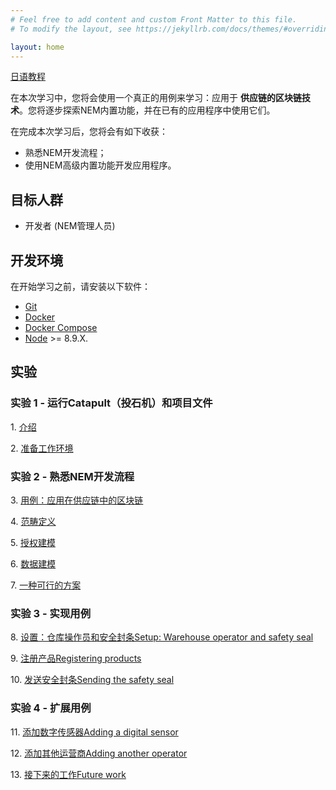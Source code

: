 ```yaml
---
# Feel free to add content and custom Front Matter to this file.
# To modify the layout, see https://jekyllrb.com/docs/themes/#overriding-theme-defaults

layout: home
---
```


[日语教程](https://qiita.com/44uk_i3/items/b9c4fc5751d93bf50a3d)

在本次学习中，您将会使用一个真正的用例来学习：应用于 **供应链的区块链技术**。您将逐步探索NEM内置功能，并在已有的应用程序中使用它们。

在完成本次学习后，您将会有如下收获：

* 熟悉NEM开发流程；
* 使用NEM高级内置功能开发应用程序。

## 目标人群

* 开发者 (NEM管理人员)

## 开发环境

在开始学习之前，请安装以下软件：

* [Git](https://git-scm.com/book/en/v2/Getting-Started-Installing-Git)
* [Docker](https://docs.docker.com/install/)
* [Docker Compose](https://docs.docker.com/compose/install/)
* [Node](https://nodejs.org/en/download/) >= 8.9.X.

## 实验

### 实验 1 - 运行Catapult（投石机）和项目文件

1\. [介绍](https://nemtechchina.github.io/nem2-workshop-nem-applied-to-supply-chain/lessons/introduction/)

2\. [准备工作环境](https://nemtechchina.github.io/nem2-workshop-nem-applied-to-supply-chain/lessons/prepare-your-workstation/)

### 实验 2 - 熟悉NEM开发流程

3\. [用例：应用在供应链中的区块链](https://nemtechchina.github.io/nem2-workshop-nem-applied-to-supply-chain/lessons/use-case//)

4\. [范畴定义](https://nemtechchina.github.io/nem2-workshop-nem-applied-to-supply-chain/lessons/scope-definition//)

5\. [授权建模](https://nemtechchina.github.io/nem2-workshop-nem-applied-to-supply-chain/lessons/authorisation-modelling/)

6\. [数据建模](https://nemtechchina.github.io/nem2-workshop-nem-applied-to-supply-chain/lessons/data-modelling/)

7\. [一种可行的方案](https://nemtechchina.github.io/nem2-workshop-nem-applied-to-supply-chain/lessons/solution/)

### 实验 3 - 实现用例

8\. [设置：仓库操作员和安全封条Setup: Warehouse operator and safety seal](https://nemtechchina.github.io/nem2-workshop-nem-applied-to-supply-chain/lessons/setup/)

9\. [注册产品Registering products](https://nemtechchina.github.io/nem2-workshop-nem-applied-to-supply-chain/lessons/registering-products/)

10\. [发送安全封条Sending the safety seal](https://nemtechchina.github.io/nem2-workshop-nem-applied-to-supply-chain/lessons/sending-the-safety-seal/)

### 实验 4 - 扩展用例

11\. [添加数字传感器Adding a digital sensor](https://nemtechchina.github.io/nem2-workshop-nem-applied-to-supply-chain/lessons/adding-a-digital-sensor/)

12\. [添加其他运营商Adding another operator](https://nemtechchina.github.io/nem2-workshop-nem-applied-to-supply-chain/lessons/adding-another-operator/)

13\. [接下来的工作Future work](https://nemtechchina.github.io/nem2-workshop-nem-applied-to-supply-chain/lessons/future-work-multilevel-multisig-accounts/)
